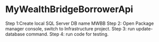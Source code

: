 # MyWealthBridgeBorrowerApi
Step 1:Create local SQL Server DB name MWBB
Step 2: Open Package manager console, switch to Infrastructure project.
Step 3: run update-database command.
Step 4: run code for testing.

